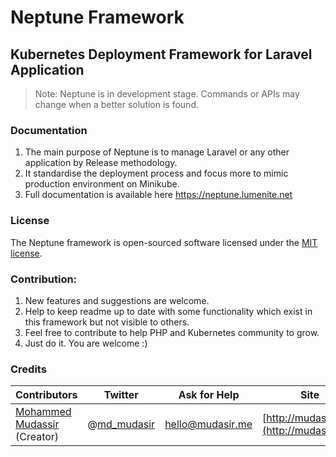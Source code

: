 # Neptune Framework

## Kubernetes Deployment Framework for Laravel Application

> Note: Neptune is in development stage. Commands or APIs may change when a better solution is found.

### Documentation

1. The main purpose of Neptune is to manage Laravel or any other application by Release methodology. 
2. It standardise the deployment process and focus more to mimic production environment on Minikube.
3. Full documentation is available here https://neptune.lumenite.net

### License

The Neptune framework is open-sourced software licensed under the [MIT license](https://opensource.org/licenses/MIT).


<a name="Contribution"></a>
### Contribution:
1. New features and suggestions are welcome.
2. Help to keep readme up to date with some functionality which exist in this framework but not visible to others.
3. Feel free to contribute to help PHP and Kubernetes community to grow.
4. Just do it. You are welcome :)

### Credits

| Contributors           | Twitter   | Ask for Help | Site |
|------------------------|-----------|--------------|------|
| [Mohammed Mudassir](https://github.com/Modelizer) (Creator) | @[md_mudasir](https://twitter.com/md_mudasir) | hello@mudasir.me | [http://mudasir.me](http://mudasir.me/) |
